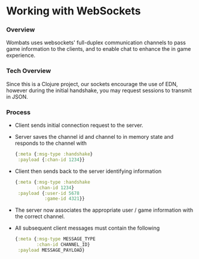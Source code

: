 # Working with WebSockets

### Overview

Wombats uses websockets' full-duplex communication channels to pass game information to the clients, and to enable chat to enhance the in game experience.

### Tech Overview

Since this is a Clojure project, our sockets encourage the use of EDN, however during the initial handshake, you may request sessions to transmit in JSON.

### Process

- Client sends initial connection request to the server.
- Server saves the channel id and channel to in memory state and responds to the channel with

    ```clj
    {:meta {:msg-type :handshake}
     :payload {:chan-id 1234}}
    ```

- Client then sends back to the server identifying information

    ```clj
    {:meta {:msg-type :handshake
            :chan-id 1234}
     :payload {:user-id 5678
               :game-id 4321}}
    ```

- The server now associates the appropriate user / game information with the correct channel.
- All subsequent client messages must contain the following

  ```clj
  {:meta {:msg-type MESSAGE_TYPE
          :chan-id CHANNEL_ID}
   :payload MESSAGE_PAYLOAD}
  ```
